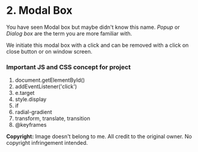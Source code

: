 # 2. Modal Box

You have seen Modal box but maybe didn't know this name. *Popup* or *Dialog box* are the term you are more familiar with.

We initiate this modal box with a click and can be removed with a click on close button or on window screen.

### Important JS and CSS concept for project 
1. document.getElementById()
2. addEventListener('click')
3. e.target
4. style.display
5. if
6. radial-gradient
7. transform, translate, transition
8. @keyframes

**Copyright:** Image doesn't belong to me. All credit to the original owner. No copyright infringement intended.
